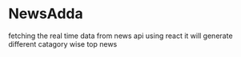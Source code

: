 # NewsAdda
fetching the real time data from news api using react it will generate different catagory wise top news
